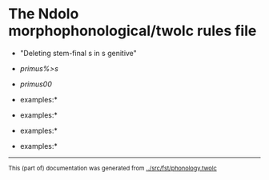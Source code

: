 # The Ndolo morphophonological/twolc rules file 







* "Deleting stem-final s in s genitive"   

* *primus%>s*
* *primus00*


* examples:*

* examples:*


* examples:*

* examples:*
* * *
<small>This (part of) documentation was generated from [../src/fst/phonology.twolc](http://github.com/giellalt/lang-ndl/blob/main/../src/fst/phonology.twolc)</small>